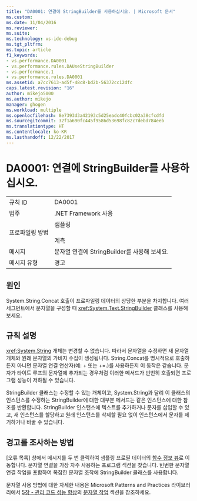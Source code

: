 ```yaml
---
title: "DA0001: 연결에 StringBuilder를 사용하십시오. | Microsoft 문서"
ms.custom: 
ms.date: 11/04/2016
ms.reviewer: 
ms.suite: 
ms.technology: vs-ide-debug
ms.tgt_pltfrm: 
ms.topic: article
f1_keywords:
- vs.performance.DA0001
- vs.performance.rules.DAUseStringBuilder
- vs.performance.1
- vs.performance.rules.DA0001
ms.assetid: a7cc7613-ad5f-48c8-bd2b-56372cc12dfc
caps.latest.revision: "16"
author: mikejo5000
ms.author: mikejo
manager: ghogen
ms.workload: multiple
ms.openlocfilehash: 8e7393d3a42193c5d25eadc40fcbc02a38cfcdfd
ms.sourcegitcommit: 32f1a690fc445f9586d53698fc82c7debd784eeb
ms.translationtype: HT
ms.contentlocale: ko-KR
ms.lasthandoff: 12/22/2017
---
```

# <a name="da0001-use-stringbuilder-for-concatenations"></a>DA0001: 연결에 StringBuilder를 사용하십시오.
|||  
|-|-|  
|규칙 ID|DA0001|  
|범주|.NET Framework 사용|  
|프로파일링 방법|샘플링<br /><br /> 계측|  
|메시지|문자열 연결에 StringBuilder를 사용해 보세요.|  
|메시지 유형|경고|  
  
## <a name="cause"></a>원인  
 System.String.Concat 호출이 프로파일링 데이터의 상당한 부분을 차지합니다. 여러 세그먼트에서 문자열을 구성할 때 <xref:System.Text.StringBuilder> 클래스를 사용해 보세요.  
  
## <a name="rule-description"></a>규칙 설명  
 <xref:System.String> 개체는 변경할 수 없습니다. 따라서 문자열을 수정하면 새 문자열 개체와 원래 문자열의 가비지 수집이 생성됩니다. String.Concat를 명시적으로 호출하든지 아니면 문자열 연결 연산자(예: + 또는 +=.)를 사용하든지 이 동작은 같습니다. 문자가 타이트 루프의 문자열에 추가되는 경우처럼 이러한 메서드가 빈번히 호출되면 프로그램 성능이 저하될 수 있습니다.  
  
 StringBuilder 클래스는 수정할 수 있는 개체이고, System.String과 달리 이 클래스의 인스턴스를 수정하는 StringBuilder에 대한 대부분 메서드는 같은 인스턴스에 대한 참조를 반환합니다. StringBuilder 인스턴스에 텍스트를 추가하거나 문자를 삽입할 수 있고, 새 인스턴스를 할당하고 원래 인스턴스를 삭제할 필요 없이 인스턴스에서 문자를 제거하거나 바꿀 수 있습니다.  
  
## <a name="how-to-investigate-a-warning"></a>경고를 조사하는 방법  
 [오류 목록] 창에서 메시지를 두 번 클릭하여 샘플링 프로필 데이터의 [함수 정보 뷰](../profiling/function-details-view.md)로 이동합니다. 문자열 연결을 가장 자주 사용하는 프로그램 섹션을 찾습니다. 빈번한 문자열 연결 작업을 포함하여 복잡한 문자열 조작에 StringBuilder 클래스를 사용합니다.  
  
 문자열 사용 방법에 대한 자세한 내용은 Microsoft Patterns and Practices 라이브러리에서 [5장 - 관리 코드 성능 향상](http://go.microsoft.com/fwlink/?LinkId=177817)의 [문자열 작업](http://go.microsoft.com/fwlink/?LinkId=177816) 섹션을 참조하세요.